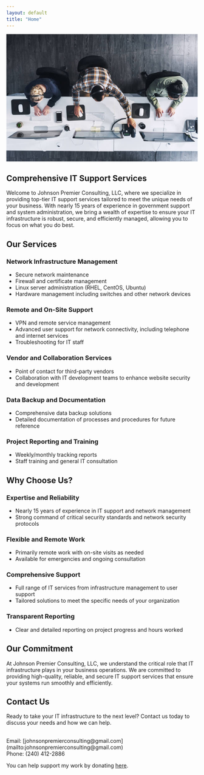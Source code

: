 ```yaml
---
layout: default
title: "Home"
---
```


<div style="text-align: center;">
<img src="assets/img/homepage/stock1.jpg" alt="Profile Picture" width="800px" />
</div>


## Comprehensive IT Support Services


Welcome to Johnson Premier Consulting, LLC, where we specialize in providing top-tier IT support services tailored to meet the unique needs of your business. With nearly 15 years of experience in government support and system administration, we bring a wealth of expertise to ensure your IT infrastructure is robust, secure, and efficiently managed, allowing you to focus on what you do best.


## Our Services

### Network Infrastructure Management
- Secure network maintenance
- Firewall and certificate management
- Linux server administration (RHEL, CentOS, Ubuntu)
- Hardware management including switches and other network devices

### Remote and On-Site Support
- VPN and remote service management
- Advanced user support for network connectivity, including telephone and internet services
- Troubleshooting for IT staff

### Vendor and Collaboration Services
- Point of contact for third-party vendors
- Collaboration with IT development teams to enhance website security and development

### Data Backup and Documentation
- Comprehensive data backup solutions
- Detailed documentation of processes and procedures for future reference

### Project Reporting and Training
- Weekly/monthly tracking reports
- Staff training and general IT consultation


## Why Choose Us?


### Expertise and Reliability
- Nearly 15 years of experience in IT support and network management
- Strong command of critical security standards and network security protocols

### Flexible and Remote Work
- Primarily remote work with on-site visits as needed
- Available for emergencies and ongoing consultation

### Comprehensive Support
- Full range of IT services from infrastructure management to user support
- Tailored solutions to meet the specific needs of your organization

### Transparent Reporting
- Clear and detailed reporting on project progress and hours worked

## Our Commitment

At Johnson Premier Consulting, LLC, we understand the critical role that IT infrastructure plays in your business operations. We are committed to providing high-quality, reliable, and secure IT support services that ensure your systems run smoothly and efficiently.

## Contact Us

Ready to take your IT infrastructure to the next level? Contact us today to discuss your needs and how we can help.

<br>
Email: [johnsonpremierconsulting@gmail.com](mailto:johnsonpremierconsulting@gmail.com)
<br>
Phone: (240) 412-2886

You can help support my work by donating [here](https://www.paypal.com/paypalme/JamisonJohnson/).
